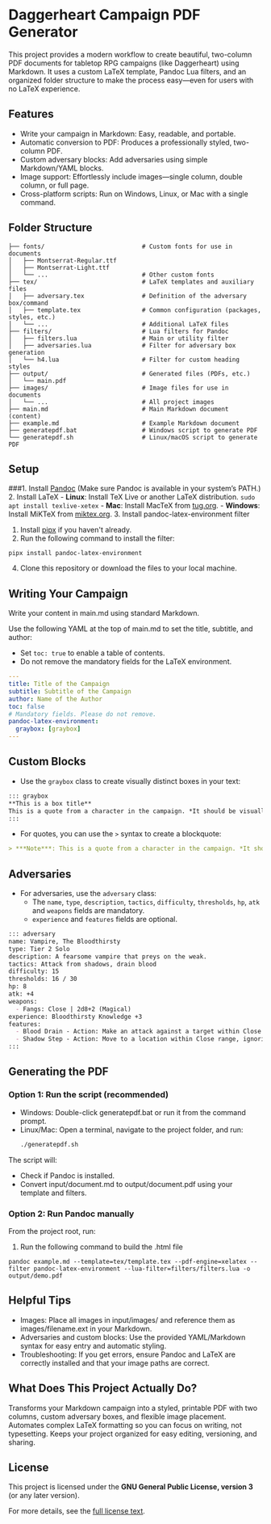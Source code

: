 # Daggerheart Campaign PDF Generator

This project provides a modern workflow to create beautiful, two-column PDF documents for tabletop RPG campaigns (like Daggerheart) using Markdown. It uses a custom LaTeX template, Pandoc Lua filters, and an organized folder structure to make the process easy—even for users with no LaTeX experience.

## Features
- Write your campaign in Markdown: Easy, readable, and portable.
- Automatic conversion to PDF: Produces a professionally styled, two-column PDF.
- Custom adversary blocks: Add adversaries using simple Markdown/YAML blocks.
- Image support: Effortlessly include images—single column, double column, or full page.
- Cross-platform scripts: Run on Windows, Linux, or Mac with a single command.

## Folder Structure

```
├── fonts/                           # Custom fonts for use in documents
│   ├── Montserrat-Regular.ttf
│   ├── Montserrat-Light.ttf
│   └── ...                          # Other custom fonts
├── tex/                             # LaTeX templates and auxiliary files
│   ├── adversary.tex                # Definition of the adversary box/command
│   ├── template.tex                 # Common configuration (packages, styles, etc.)
│   └── ...                          # Additional LaTeX files
├── filters/                         # Lua filters for Pandoc
│   ├── filters.lua                  # Main or utility filter
│   ├── adversaries.lua              # Filter for adversary box generation
│   └── h4.lua                       # Filter for custom heading styles
├── output/                          # Generated files (PDFs, etc.)
│   └── main.pdf
├── images/                          # Image files for use in documents
│   └── ...                          # All project images
├── main.md                          # Main Markdown document (content)
├── example.md                       # Example Markdown document
├── generatepdf.bat                  # Windows script to generate PDF
└── generatepdf.sh                   # Linux/macOS script to generate PDF
```

## Setup

###1. Install [Pandoc](https://pandoc.org/installing.html) (Make sure Pandoc is available in your system’s PATH.)
2. Install LaTeX
    - **Linux**: Install TeX Live or another LaTeX distribution.
      ```
      sudo apt install texlive-xetex
      ```
    - **Mac**: Install MacTeX from [tug.org](https://www.tug.org/mactex/).
    - **Windows**: Install MiKTeX from [miktex.org](https://miktex.org/download).
3. Install pandoc-latex-environment filter
   1. Install [pipx](https://pipx.pypa.io/en/stable/installation/) if you haven't already.
   2. Run the following command to install the filter:
   ```
   pipx install pandoc-latex-environment
   ```
4. Clone this repository or download the files to your local machine.

## Writing Your Campaign

Write your content in main.md using standard Markdown.

Use the following YAML at the top of main.md to set the title, subtitle, and author:
  - Set `toc: true` to enable a table of contents.
  - Do not remove the mandatory fields for the LaTeX environment.

```yaml
---
title: Title of the Campaign
subtitle: Subtitle of the Campaign
author: Name of the Author
toc: false
# Mandatory fields. Please do not remove.
pandoc-latex-environment:
  graybox: [graybox]
---
```

## Custom Blocks

- Use the `graybox` class to create visually distinct boxes in your text:

```markdown
::: graybox
**This is a box title**
This is a quote from a character in the campaign. *It should be visually distinct from the rest of the text*, perhaps with a different font or style.
:::
```

- For quotes, you can use the `>` syntax to create a blockquote:

```markdown
> ***Note***: This is a quote from a character in the campaign. *It should be visually distinct from the rest of the text, perhaps with a different font or style*.
```

## Adversaries

- For adversaries, use the `adversary` class:
  - The `name`, `type`, `description`, `tactics`, `difficulty`, `thresholds`, `hp`, `atk` and `weapons` fields are mandatory.
  - `experience` and `features` fields are optional.

```markdown
::: adversary
name: Vampire, The Bloodthirsty
type: Tier 2 Solo
description: A fearsome vampire that preys on the weak.
tactics: Attack from shadows, drain blood
difficulty: 15
thresholds: 16 / 30
hp: 8
atk: +4
weapons:
  - Fangs: Close | 2d8+2 (Magical)
experience: Bloodthirsty Knowledge +3
features:
  - Blood Drain - Action: Make an attack against a target within Close range. On a success, deal 2 and the target must mark an Armor Slot without gaining its benefit (they can still use armor to reduce the damage)
  - Shadow Step - Action: Move to a location within Close range, ignoring terrain.
:::
```

## Generating the PDF

### Option 1: Run the script (recommended)
- Windows: Double-click generatepdf.bat or run it from the command prompt.
- Linux/Mac: Open a terminal, navigate to the project folder, and run:
    ```bash
    ./generatepdf.sh
    ```
The script will:
- Check if Pandoc is installed.
- Convert input/document.md to output/document.pdf using your template and filters.

### Option 2: Run Pandoc manually
From the project root, run:

1. Run the following command to build the .html file
```
pandoc example.md --template=tex/template.tex --pdf-engine=xelatex --filter pandoc-latex-environment --lua-filter=filters/filters.lua -o output/demo.pdf
```

## Helpful Tips
- Images: Place all images in input/images/ and reference them as images/filename.ext in your Markdown.
- Adversaries and custom blocks: Use the provided YAML/Markdown syntax for easy entry and automatic styling.
- Troubleshooting: If you get errors, ensure Pandoc and LaTeX are correctly installed and that your image paths are correct.

## What Does This Project Actually Do?
Transforms your Markdown campaign into a styled, printable PDF with two columns, custom adversary boxes, and flexible image placement.
Automates complex LaTeX formatting so you can focus on writing, not typesetting.
Keeps your project organized for easy editing, versioning, and sharing.

## License

This project is licensed under the **GNU General Public License, version 3** (or any later version).

For more details, see the [full license text](https://www.gnu.org/licenses/gpl-3.0.html).